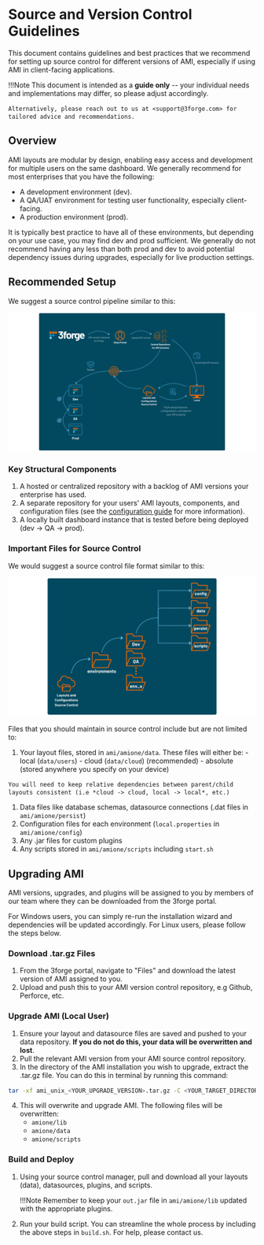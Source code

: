 # Source and Version Control Guidelines 

This document contains guidelines and best practices that we recommend for setting up source control for different versions of AMI, especially if using AMI in client-facing applications. 

!!!Note 
    This document is intended as a **guide only** -- your individual needs and implementations may differ, so please adjust accordingly. 

    Alternatively, please reach out to us at <support@3forge.com> for tailored advice and recommendations. 

## Overview 

AMI layouts are modular by design, enabling easy access and development for multiple users on the same dashboard. We generally recommend for most enterprises that you have the following:

-   A development environment (dev).
-   A QA/UAT environment for testing user functionality, especially client-facing.
-   A production environment (prod). 

It is typically best practice to have all of these environments, but depending on your use case, you may find dev and prod sufficient. We generally do not recommend having any less than both prod and dev to avoid potential dependency issues during upgrades, especially for live production settings. 


## Recommended Setup 

We suggest a source control pipeline similar to this: 

![](../architecture/images/source-control-diagram.png)

### Key Structural Components 

1.   A hosted or centralized repository with a backlog of AMI versions your enterprise has used. 
2.   A separate repository for your users' AMI layouts, components, and configuration files (see the [configuration guide](../configuration_guide/index.md) for more information). 
3.   A locally built dashboard instance that is tested before being deployed (dev -> QA -> prod). 

### Important Files for Source Control

We would suggest a source control file format similar to this: 

![](../architecture/images/file-structure.png) 

Files that you should maintain in source control include but are not limited to: 

1.   Your layout files, stored in `ami/amione/data`. These files will either be: 
    -   local (`data/users`) 
    -   cloud (`data/cloud`) (recommended)
    -   absolute (stored anywhere you specify on your device) 

    You will need to keep relative dependencies between parent/child layouts consistent (i.e *cloud -> cloud, local -> local*, etc.) 

1.  Data files like database schemas, datasource connections (.dat files in `ami/amione/persist`) 
2.  Configuration files for each environment (`local.properties` in `ami/amione/config`) 
3.  Any .jar files for custom plugins
4.  Any scripts stored in `ami/amione/scripts` including `start.sh` 

## Upgrading AMI

AMI versions, upgrades, and plugins will be assigned to you by members of our team where they can be downloaded from the 3forge portal. 

For Windows users, you can simply re-run the installation wizard and dependencies will be updated accordingly. For Linux users, please follow the steps below. 

### Download .tar.gz Files 

1.  From the 3forge portal, navigate to "Files" and download the latest version of AMI assigned to you. 
2.  Upload and push this to your AMI version control repository, e.g Github, Perforce, etc.

### Upgrade AMI (Local User) 

1.  Ensure your layout and datasource files are saved and pushed to your data repository. **If you do not do this, your data will be overwritten and lost**.
2.  Pull the relevant AMI version from your AMI source control repository.
3.  In the directory of the AMI installation you wish to upgrade, extract the .tar.gz file. You can do this in terminal by running this command: 
``` sh
tar -xf ami_unix_<YOUR_UPGRADE_VERSION>.tar.gz -C <YOUR_TARGET_DIRECTORY>
```
4.  This will overwrite and upgrade AMI. The following files will be overwritten:
    -   `amione/lib` 
    -   `amione/data` 
    -   `amione/scripts` 

### Build and Deploy 

1.  Using your source control manager, pull and download all your layouts (data), datasources, plugins, and scripts. 

    !!!Note
        Remember to keep your `out.jar` file in `ami/amione/lib` updated with the appropriate plugins.  

2.  Run your build script. You can streamline the whole process by including the above steps in `build.sh`. For help, please contact us. 
